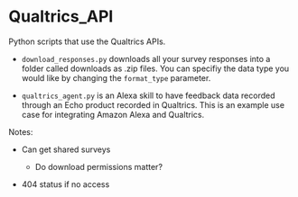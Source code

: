 # Qualtrics_API


Python scripts that use the Qualtrics APIs.

* `download_responses.py` downloads all your survey responses into a folder called downloads as .zip files. You can specifiy the data type you would like by changing the `format_type` parameter.

* `qualtrics_agent.py` is an Alexa skill to have feedback data recorded through an Echo product recorded in Qualtrics. This is an example use case for integrating Amazon Alexa and Qualtrics. 



Notes:

* Can get shared surveys 
	* Do download permissions matter?

* 404 status if no access